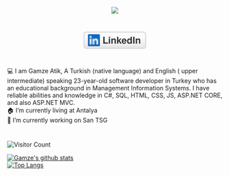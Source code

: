 <p align="center">

<img src="https://readme-typing-svg.herokuapp.com?size=24&duration=3000&color=6289F7&background=F2FFEF00&center=true&vCenter=true&lines=Hi+there%2C+I'm+Gamze+%F0%9F%91%8B;Backend+Developer">

</p>

# <p align="center">
<p align="center">
 <a href="https://www.linkedin.com/in/gamzeatik/">
    <img alt="LinkedIn" title="LinkedIn" src="/linkedin.svg">
  </a>
</p>
</p>

# <p>

💻 I am Gamze Atik, A Turkish (native language) and English ( upper intermediate) speaking 23-year-old software developer in Turkey who has an educational background in Management Information Systems. I have reliable abilities and knowledge in C#, SQL, HTML, CSS, JS, ASP.NET CORE, and also ASP.NET MVC.  <br> 
🏠 I’m currently living at Antalya <br/>
🔭 I’m currently working on San TSG <br/>
</p>

# <p>

![Visitor Count](https://profile-counter.glitch.me/gamzeatik/count.svg)

</p>


[![Gamze's github stats](https://github-readme-stats.vercel.app/api?username=gamzeatik&show_icons=true&theme=merko)](https://github.com/gamzeatik)<br>
[![Top Langs](https://github-readme-stats.vercel.app/api/top-langs/?username=gamzeatik&layout=compact&theme=merko)](https://github.com/anuraghazra/github-readme-stats)
<!--
**gamzeatik/gamzeatik** is a ✨ _special_ ✨ repository because its `README.md` (this file) appears on your GitHub profile.

